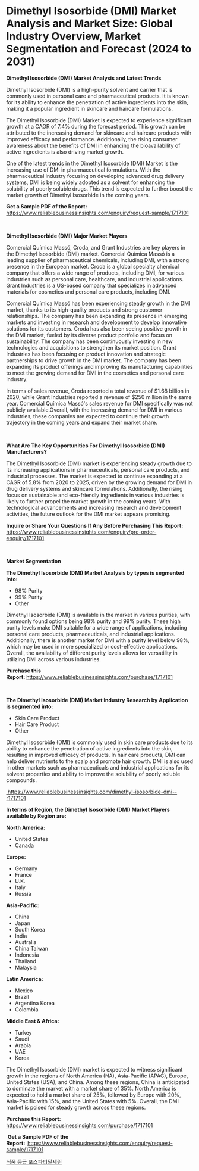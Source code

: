 <p><h1>Dimethyl Isosorbide (DMI) Market Analysis and Market Size: Global Industry Overview, Market Segmentation and Forecast (2024 to 2031)</h1></p><p><strong>Dimethyl Isosorbide (DMI) Market Analysis and Latest Trends</strong></p>
<p><p>Dimethyl Isosorbide (DMI) is a high-purity solvent and carrier that is commonly used in personal care and pharmaceutical products. It is known for its ability to enhance the penetration of active ingredients into the skin, making it a popular ingredient in skincare and haircare formulations.</p><p>The Dimethyl Isosorbide (DMI) Market is expected to experience significant growth at a CAGR of 7.4% during the forecast period. This growth can be attributed to the increasing demand for skincare and haircare products with improved efficacy and performance. Additionally, the rising consumer awareness about the benefits of DMI in enhancing the bioavailability of active ingredients is also driving market growth.</p><p>One of the latest trends in the Dimethyl Isosorbide (DMI) Market is the increasing use of DMI in pharmaceutical formulations. With the pharmaceutical industry focusing on developing advanced drug delivery systems, DMI is being widely adopted as a solvent for enhancing the solubility of poorly soluble drugs. This trend is expected to further boost the market growth of Dimethyl Isosorbide in the coming years.</p></p>
<p><strong>Get a Sample PDF of the Report:&nbsp;</strong> <a href="https://www.reliablebusinessinsights.com/enquiry/request-sample/1717101">https://www.reliablebusinessinsights.com/enquiry/request-sample/1717101</a></p>
<p>&nbsp;</p>
<p><strong>Dimethyl Isosorbide (DMI) Major Market Players</strong></p>
<p><p>Comercial Química Massó, Croda, and Grant Industries are key players in the Dimethyl Isosorbide (DMI) market. Comercial Química Massó is a leading supplier of pharmaceutical chemicals, including DMI, with a strong presence in the European market. Croda is a global specialty chemical company that offers a wide range of products, including DMI, for various industries such as personal care, healthcare, and industrial applications. Grant Industries is a US-based company that specializes in advanced materials for cosmetics and personal care products, including DMI.</p><p>Comercial Química Massó has been experiencing steady growth in the DMI market, thanks to its high-quality products and strong customer relationships. The company has been expanding its presence in emerging markets and investing in research and development to develop innovative solutions for its customers. Croda has also been seeing positive growth in the DMI market, fueled by its diverse product portfolio and focus on sustainability. The company has been continuously investing in new technologies and acquisitions to strengthen its market position. Grant Industries has been focusing on product innovation and strategic partnerships to drive growth in the DMI market. The company has been expanding its product offerings and improving its manufacturing capabilities to meet the growing demand for DMI in the cosmetics and personal care industry.</p><p>In terms of sales revenue, Croda reported a total revenue of $1.68 billion in 2020, while Grant Industries reported a revenue of $250 million in the same year. Comercial Química Massó's sales revenue for DMI specifically was not publicly available.Overall, with the increasing demand for DMI in various industries, these companies are expected to continue their growth trajectory in the coming years and expand their market share.</p></p>
<p>&nbsp;</p>
<p><strong>What Are The Key Opportunities For Dimethyl Isosorbide (DMI) Manufacturers?</strong></p>
<p><p>The Dimethyl Isosorbide (DMI) market is experiencing steady growth due to its increasing applications in pharmaceuticals, personal care products, and industrial processes. The market is expected to continue expanding at a CAGR of 5.8% from 2020 to 2025, driven by the growing demand for DMI in drug delivery systems and skincare formulations. Additionally, the rising focus on sustainable and eco-friendly ingredients in various industries is likely to further propel the market growth in the coming years. With technological advancements and increasing research and development activities, the future outlook for the DMI market appears promising.</p></p>
<p><strong>Inquire or Share Your Questions If Any Before Purchasing This Report:</strong> <a href="https://www.reliablebusinessinsights.com/enquiry/pre-order-enquiry/1717101">https://www.reliablebusinessinsights.com/enquiry/pre-order-enquiry/1717101</a></p>
<p>&nbsp;</p>
<p><strong>Market Segmentation</strong></p>
<p><strong>The Dimethyl Isosorbide (DMI) Market Analysis by types is segmented into:</strong></p>
<p><ul><li>98% Purity</li><li>99% Purity</li><li>Other</li></ul></p>
<p><p>Dimethyl Isosorbide (DMI) is available in the market in various purities, with commonly found options being 98% purity and 99% purity. These high purity levels make DMI suitable for a wide range of applications, including personal care products, pharmaceuticals, and industrial applications. Additionally, there is another market for DMI with a purity level below 98%, which may be used in more specialized or cost-effective applications. Overall, the availability of different purity levels allows for versatility in utilizing DMI across various industries.</p></p>
<p><strong>Purchase this Report:&nbsp;</strong><a href="https://www.reliablebusinessinsights.com/purchase/1717101">https://www.reliablebusinessinsights.com/purchase/1717101</a></p>
<p>&nbsp;</p>
<p><strong>The Dimethyl Isosorbide (DMI) Market Industry Research by Application is segmented into:</strong></p>
<p><ul><li>Skin Care Product</li><li>Hair Care Product</li><li>Other</li></ul></p>
<p><p>Dimethyl Isosorbide (DMI) is commonly used in skin care products due to its ability to enhance the penetration of active ingredients into the skin, resulting in improved efficacy of products. In hair care products, DMI can help deliver nutrients to the scalp and promote hair growth. DMI is also used in other markets such as pharmaceuticals and industrial applications for its solvent properties and ability to improve the solubility of poorly soluble compounds.</p></p>
<p><a href="https://www.reliablebusinessinsights.com/dimethyl-isosorbide-dmi--r1717101">&nbsp;https://www.reliablebusinessinsights.com/dimethyl-isosorbide-dmi--r1717101</a></p>
<p><strong>In terms of Region, the Dimethyl Isosorbide (DMI) Market Players available by Region are:</strong></p>
<p>
    <p> <strong> North America: </strong>
        <ul>
            <li>United States</li>
            <li>Canada</li>
        </ul>
        </p> 
    <p> <strong> Europe: </strong>
        <ul>
            <li>Germany</li>
            <li>France</li>
            <li>U.K.</li>
            <li>Italy</li>
            <li>Russia</li>
        </ul>
        </p> 
    <p> <strong> Asia-Pacific: </strong>
        <ul>
            <li>China</li>
            <li>Japan</li>
            <li>South Korea</li>
            <li>India</li>
            <li>Australia</li>
            <li>China Taiwan</li>
            <li>Indonesia</li>
            <li>Thailand</li>
            <li>Malaysia</li>
        </ul>
        </p> 
    <p> <strong> Latin America: </strong>
        <ul>
            <li>Mexico</li>
            <li>Brazil</li>
            <li>Argentina Korea</li>
            <li>Colombia</li>
        </ul>
        </p> 
    <p> <strong> Middle East & Africa: </strong>
        <ul>
            <li>Turkey</li>
            <li>Saudi</li>
            <li>Arabia</li>
            <li>UAE</li>
            <li>Korea</li>
        </ul>
    </p>
    </p>
<p><p>The Dimethyl Isosorbide (DMI) market is expected to witness significant growth in the regions of North America (NA), Asia-Pacific (APAC), Europe, United States (USA), and China. Among these regions, China is anticipated to dominate the market with a market share of 35%. North America is expected to hold a market share of 25%, followed by Europe with 20%, Asia-Pacific with 15%, and the United States with 5%. Overall, the DMI market is poised for steady growth across these regions.</p></p>
<p><strong>Purchase this Report: </strong><a href="https://www.reliablebusinessinsights.com/purchase/1717101">https://www.reliablebusinessinsights.com/purchase/1717101</a></p>
<p>&nbsp;<strong>Get a Sample PDF of the Report:&nbsp;&nbsp;</strong><a href="https://www.reliablebusinessinsights.com/enquiry/request-sample/1717101">https://www.reliablebusinessinsights.com/enquiry/request-sample/1717101</a></p>
<p><strong></strong></p>
<p><p><a href="https://github.com/Jackieshlerin98056/Market-Research-Report-List-1/blob/main/5353885101724.md">식품 등급 포스파티딜세린</a></p></p>